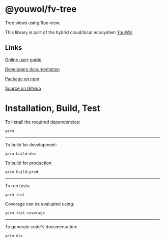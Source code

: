 # @youwol/fv-tree

Tree views using flux-view.

This library is part of the hybrid cloud/local ecosystem 
[YouWol](https://platform.youwol.com/applications/@youwol/platform/latest).

## Links

[Online user-guide](https://l.youwol.com/doc/@youwol/fv-tree)

[Developers documentation](https://platform.youwol.com/applications/@youwol/cdn-explorer/latest?package=@youwol/fv-tree)

[Package on npm](https://www.npmjs.com/package/@youwol/fv-tree)

[Source on GitHub](https://github.com/youwol/fv-tree)

# Installation, Build, Test

To install the required dependencies:

```shell
yarn
```
---
To build for development:

```shell
yarn build:dev
```

To build for production:

```shell
yarn build:prod
```
---


To run tests:
```shell
yarn test
```

Coverage can be evaluated using:
```shell
yarn test-coverage
```
---

To generate code's documentation:

```shell
yarn doc
```
